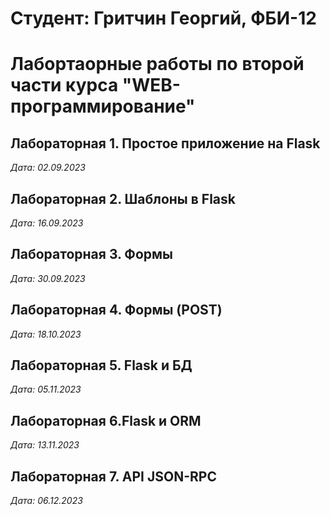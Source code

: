 # Студент: Гритчин Георгий, ФБИ-12

# Лабортаорные работы по второй части курса "WEB-программирование"

## Лабораторная 1. Простое приложение на Flask

*Дата: 02.09.2023*

## Лабораторная 2. Шаблоны в Flask

*Дата: 16.09.2023*

## Лабораторная 3. Формы

*Дата: 30.09.2023*

## Лабораторная 4. Формы (POST)

*Дата: 18.10.2023*

## Лабораторная 5. Flask и БД

*Дата: 05.11.2023*

## Лабораторная 6.Flask и ORM

*Дата: 13.11.2023*

## Лабораторная 7. API JSON-RPC

*Дата: 06.12.2023*

